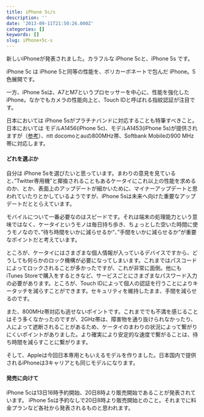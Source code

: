 ```yaml
---
title: iPhone 5c/s
description: ''
date: '2013-09-11T21:50:26.000Z'
categories: []
keywords: []
slug: iPhone+5c-s
---
```

新しいiPhoneが発表されました。カラフルな iPhone 5cと、iPhone 5s です。

iPhone 5c は iPhone 5と同等の性能を、ポリカーボネートで包んだ iPhone。5色展開です。

一方、iPhone 5sは、A7とM7というプロセッサーを中心に、性能を強化したiPhone。なかでもカメラの性能向上と、Touch IDと呼ばれる指紋認証が注目です。

日本においては iPhone 5sがプラチナバンドに対応することも特筆すべきこと。日本においては モデルA1456(iPhone 5c)、モデルA1453(iPhone 5s)が提供されますが（[参考](http://www.apple.com/iphone/LTE/)）、ntt docomoとauの800MHz帯、Softbank Mobileの900 MHz帯に対応します。

#### どれを選ぶか

自分は iPhone 5sを選びたいと思っています。まわりの意見を見ていると、”Twitter専用機”と揶揄されることもあるケータイにこれ以上の性能を求めるのか、とか、表面上のアップデートが細かいために、マイナーアップデートと思われていたりとかしているようですが、iPhone 5sは未来へ向けた重要なアップデートだととらえています。

モバイルについて一番必要なのはスピードです。それは端末の処理能力という意味ではなく、ケータイというモノは毎日持ち歩き、ちょっとした空いた時間に使うモノなので、”待ち時間をいかに減らせるか”、”手間をいかに減らせるか”が重要なポイントだと考えています。

ところが、ケータイにはさまざまな個人情報が入っているデバイスですから、どうしても何らかのロック機構が必要になってしまいます。これまではパスコードによってロックされることが多かったですが、これが非常に面倒。他にもiTunes Storeで購入をするときなど、サービスごとにさまざまなパスワード入力の必要があります。ところが、Touch IDによって個人の認証を行うことによりキータッチを減らすことができます。セキュリティを維持したまま、手間を減らせるのです。

また、800MHz帯対応も逃せないポイントです。これまででも不満を感じることはそう多くなかったのですが、2GHz帯は、障害物を通り抜けられなかったり、人によって遮断されることがあるため、ケータイのまわりの状況によって繋がりにくいポイントがありました。より確実により安定的な速度で繋がることは、待ち時間を減らすことに繋がります。

そして、Appleは今回日本専用ともいえるモデルを作りました。日本国内で提供されるiPhoneは3キャリアとも同じモデルになります。

#### 発売に向けて

iPhone 5cは13日16時予約開始、20日8時より販売開始であることが発表されています。 iPhone 5sは予約なしで20日8時より販売開始とのこと。それまでに料金プランなど各社から発表されるものと思われます。